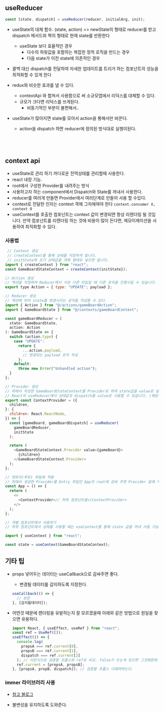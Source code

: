 ## useReducer

```js
const [state, dispatch] = useReducer(reducer, initialArg, init);
```

- useState의 대체 함수. (state, action) => newState의 형태로 reducer를 받고 dispatch 메서드와 짝의 형태로 현재 state를 반환한다
  - useState 보다 효율적인 경우
    - 다수의 하윗값을 포함하는 복잡한 정적 로직을 만드는 경우
    - 다음 state가 이전 state에 의존적인 경우
- 콜백 대신 dispatch를 전달하여 자세한 업데이트를 트리거 하는 컴포넌트의 성능을 최적화할 수 있게 한다
- redux와 비슷한 효과를 낼 수 있다.

  - contextApi 와 합쳐서 사용함으로 써 소규모앱에서 리덕스를 대체할 수 있다.
  - 규모가 크다면 리덕스를 쓰게된다.
    - 비동기적인 부분이 불편해서..

- useState가 많아지면 state를 모아서 action을 통해서만 바꾼다.
  - action을 dispatch 하면 reducer에 정의된 방식대로 실행이된다.

## <br />

## context api

- useState로 관리 하기 까다로운 전역상태를 관리할때 사용한다.
- react 내장 기능.
- root에서 구성한 Provider를 내려주는 방식
- 사용하고자 하는 component에서 Dispatch와 State를 꺼내서 사용한다.
- reducer를 여러개 만들면 Provider에서 여러단계로 만들어 사용 할 수있다.
- context로 전달한 인자는 context 객체 그자체여야 한다 `context.consumer X, context O`
- useContext를 호출한 컴포넌트는 context 값이 변경되면 항상 리렌더링 될 것입니다. 만약 컴포넌트를 리렌더링 하는 것에 비용이 많이 든다면, 메모이제이션을 사용하여 최적화할 수 있다.

### 사용법

```js
 // Context 생성
 // createContext를 통해 상태를 저장하게 됩니다.
 // initState에 초기 상태값을 객체 형태로 넣으면 됩니다.
import { createContext } from "react";
const GameBoardStateContext = createContext(initState});
```

```js
// Action 생성
// 액션을 지정하여 Reducer에서 서로 다른 타입일 때 다른 로직을 진행시킬 수 있습니다.
export type Action = { type: "UPDATE"; payload };
```

```js
// Reducer 생성
// 액션에 따라 state를 변경시키는 로직을 작성할 수 있다.
import { Action } from "@/actions/gameBoardAction";
import { GameBoardState } from "@/contexts/gameBoardContext";

const gameBoardReducer = (
  state: GameBoardState,
  action: Action
): GameBoardState => {
  switch (action.type) {
    case "UPDATE":
      return {
        ...action.payload,
        // 변경되는 payload 로직 작성
      };
    default:
      throw new Error("Unhandled action");
  }
};
```

```js
// Provider 생성
// 위에서 작성한 GameBoardStateContext를 Provider로 하여 state값을 value로 넣습니다.
// React의 useReducer에서 상태값과 dispatch를 value로 사용할 수 있습니다. (해당 예제에서는 state만 Provider로 사용하였지만 중첩된 Provider로 여러 상태를 넣을 수 있습니다.)
export const ContextProvider = ({
  children,
}: {
  children: React.ReactNode,
}) => {
  const [gameBoard, gameBoardDispatch] = useReducer(
    gameBoardReducer,
    initState
  );

  return (
    <GameBoardStateContext.Provider value={gameBoard}>
      {children}
    </GameBoardStateContext.Provider>
  );
};
```

```js
// 엔트리(루트) 파일에 적용
// 위에서 생성한 Provider를 Entry 파일인 App의 root에 감싸 주면 Provider 밑에 작성하는 하위 컴포넌트들에서 상태를 꺼내 사용할 수 있습니다.
const App = () => {
  return (
    <>
      <ContextProvider>// 하위 컴포넌트들</ContextProvider>
    </>
  );
};
```

```js
// 개별 컴포넌트에서 사용하기
// 하위 컴포넌트에서 상태를 사용할 때는 useContext를 통해 state 값을 꺼내 사용 가능합니다.

import { useContext } from "react";

const state = useContext(GameBoardStateContext);
```

## 기타 팁

- props 넣어두는 데이터는 useCallback으로 감싸주면 좋다.

  - 변경될 데이터를 감지하도록 지정한다.

  ```js
  useCallback(() => {
    // 본문
  }, [감지될데이터]);
  ```

- 어떤것 때문에 랜더링을 유발하는지 잘 모르겠을때 아래와 같은 방법으로 원일을 찾으면 유용하다.
  ```js
  import React, { useEffect, useRef } from "react";
  const ref = UseRef([]);
  useEffect(() => {
    console.log(
      propsA === ref.current[0],
      propsB === ref.current[1],
      dispatch === ref.current[2]
    ); // 이런식으로 검증할 프롭스와 ref로 비교. false가 뜨는게 있으면 그것때문에 리랜더링이되는거다.
    ref.current = [propsA, propsB];
  }, [propsA, propB, dispatch]); // 검증할 프롭스 다때려박는다.
  ```

### immer 라이브러리 사용
- [참고 블로그](https://kyounghwan01.github.io/blog/React/immer-js/#immer-js%E1%84%85%E1%85%A1%E1%86%AB)

- 불변성을 유지하도록 도와준다.
